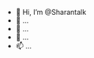 - 👋 Hi, I’m @Sharantalk
- 👀  ...
- 🌱  ...
- 💞️  ...
- 📫  ...

<!---
Sharantalk/Sharantalk is a ✨ special ✨ repository because its `README.md` (this file) appears on your GitHub profile.
You can click the Preview link to take a look at your changes.
--->
